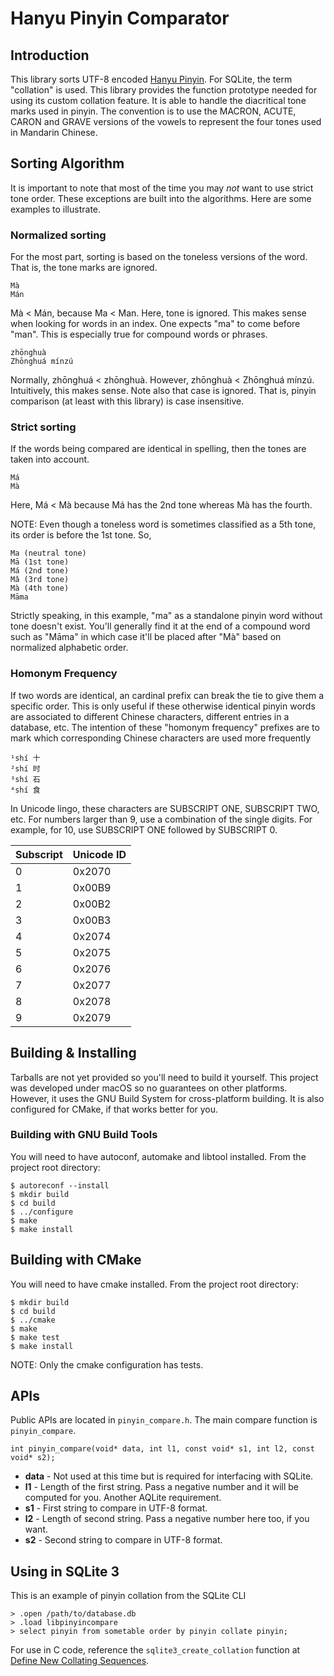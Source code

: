 # Hanyu Pinyin Comparator
## Introduction
This library sorts UTF-8 encoded [Hanyu Pinyin](https://en.wikipedia.org/wiki/Pinyin). For SQLite, the term "collation" is used. This library provides the function prototype needed for using its custom collation feature. It is able to handle the diacritical tone marks used in pinyin. The convention is to use the MACRON, ACUTE, CARON and GRAVE versions of the vowels to represent the four tones used in Mandarin Chinese.

## Sorting Algorithm
It is important to note that most of the time you may _not_ want to use strict tone order. These exceptions are built into the algorithms. Here are some examples to illustrate.

### Normalized sorting
For the most part, sorting is based on the toneless versions of the word. That is, the tone marks are ignored.

    Mà
    Mán

Mà < Mán, because Ma < Man. Here, tone is ignored. This makes sense when looking for words in an index. One expects "ma" to come before "man". This is especially true for compound words or phrases.

    zhōnghuà
    Zhōnghuá mínzú

Normally, zhōnghuá < zhōnghuà. However, zhōnghuà < Zhōnghuá mínzú. Intuitively, this makes sense. Note also that case is ignored. That is, pinyin comparison (at least with this library) is case insensitive.

### Strict sorting
If the words being compared are identical in spelling, then the tones are taken into account.

    Má
    Mà

Here, Má < Mà because Má has the 2nd tone whereas Mà has the fourth.

NOTE: Even though a toneless word is sometimes classified as a 5th tone, its order is before the 1st tone. So,

    Ma (neutral tone)
    Mā (1st tone)
    Má (2nd tone)
    Mǎ (3rd tone)
    Mà (4th tone)
    Māma

Strictly speaking, in this example, "ma" as a standalone pinyin word without tone doesn't exist. You'll generally find it at the end of a compound word such as "Māma" in which case it'll be placed after "Mà" based on normalized alphabetic order.

### Homonym Frequency
If two words are identical, an cardinal prefix can break the tie to give them a specific order. This is only useful if these otherwise identical pinyin words are associated to different Chinese characters, different entries in a database, etc. The intention of these "homonym frequency" prefixes are to mark which corresponding Chinese characters are used more frequently

    ¹shí 十
    ²shí 时
    ³shí 石
    ⁴shí 食

In Unicode lingo, these characters are SUBSCRIPT ONE, SUBSCRIPT TWO, etc. For numbers larger than 9, use a combination of the single digits. For example, for 10, use SUBSCRIPT ONE followed by SUBSCRIPT 0.

Subscript | Unicode ID
---|---
0|0x2070
1|0x00B9
2|0x00B2
3|0x00B3
4|0x2074
5|0x2075
6|0x2076
7|0x2077
8|0x2078
9|0x2079

## Building & Installing
Tarballs are not yet provided so you'll need to build it yourself. This project was developed under macOS so no guarantees on other platforms. However, it uses the GNU Build System for cross-platform building. It is also configured for CMake, if that works better for you.

### Building with GNU Build Tools
You will need to have autoconf, automake and libtool installed. From the project root directory:

```
$ autoreconf --install
$ mkdir build
$ cd build
$ ../configure
$ make
$ make install
```

## Building with CMake
You will need to have cmake installed. From the project root directory:

```
$ mkdir build
$ cd build
$ ../cmake
$ make
$ make test
$ make install
```

NOTE: Only the cmake configuration has tests.

## APIs

Public APIs are located in `pinyin_compare.h`. The main compare function is `pinyin_compare`.

    int pinyin_compare(void* data, int l1, const void* s1, int l2, const void* s2);

- **data** - Not used at this time but is required for interfacing with SQLite.
- **l1** - Length of the first string. Pass a negative number and it will be computed for you. Another AQLite requirement.
- **s1** - First string to compare in UTF-8 format.
- **l2** - Length of second string. Pass a negative number here too, if you want.
- **s2** - Second string to compare in UTF-8 format.

## Using in SQLite 3
This is an example of pinyin collation from the SQLite CLI

```
> .open /path/to/database.db
> .load libpinyincompare
> select pinyin from sometable order by pinyin collate pinyin;
```

For use in C code, reference the `sqlite3_create_collation` function at [Define New Collating Sequences](https://www.sqlite.org/c3ref/create_collation.html).
